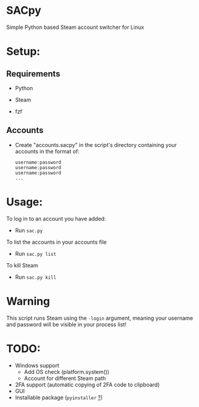 # SACpy

Simple Python based Steam account switcher for Linux

# Setup:

## Requirements

* Python

* Steam

* fzf

## Accounts

* Create "accounts.sacpy" in the script's directory containing your accounts in the format of:
  
  ```
  username:password
  username:password
  username:password
  ...
  ```

# Usage:

To log in to an account you have added:

* Run `sac.py`

To list the accounts in your accounts file

* Run `sac.py list`

To kill Steam

* Run `sac.py kill`

# Warning

This script runs Steam using the `-login` argument, meaning your username and password will be visible in your process list!

# TODO:

* Windows support
  * Add OS check (platform.system())
  * Account for different Steam path
* 2FA support (automatic copying of 2FA code to clipboard)
* GUI
* Installable package (`pyinstaller` [?](https://pyinstaller.org))
